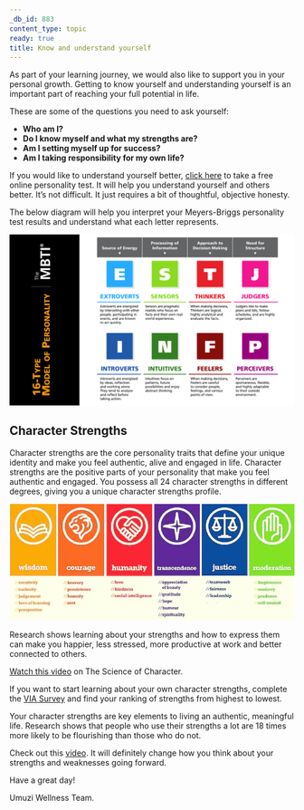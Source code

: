 ```yaml
---
_db_id: 883
content_type: topic
ready: true
title: Know and understand yourself
---
```


As part of your learning journey, we would also like to support you in your personal growth. Getting to know yourself and understanding yourself is an important part of reaching your full potential in life. 


These are some of the questions you need to ask yourself:


 - **Who am I?** 
 - **Do I know myself and what my strengths are?** 
 - **Am I setting myself up for success?** 
 - **Am I taking responsibility for my own life?**

If you would like to understand yourself better, [click here](https://www.16personalities.com/free-personality-test) to take a free online personality test. It will help you understand yourself and others better. It’s not difficult. It just requires a bit of thoughtful, objective honesty.

The below diagram will help you interpret your Meyers-Briggs personality test results and understand what each letter represents. 

![estjexplained](ESTJ_explained.png)

## **Character Strengths**


Character strengths are the core personality traits that define your unique identity and make you feel authentic, alive and engaged in life. Character strengths are the positive parts of your personality that make you feel authentic and engaged. You possess all 24 character strengths in different degrees, giving you a unique character strengths profile.

![characterstrengths](character_strengths.png)


Research shows learning about your strengths and how to express them can make you happier, less stressed, more productive at work and better connected to others.

[Watch this video](https://www.youtube.com/watch?v=U3nT2KDAGOc) on The Science of Character.

If you want to start learning about your own character strengths, complete the [VIA Survey](https://www.viacharacter.org/character-strengths-via) and find your ranking of strengths from highest to lowest. 

Your character strengths are key elements to living an authentic, meaningful life. Research shows that people who use their strengths a lot are 18 times more likely to be flourishing than those who do not. 


Check out this [video](https://www.facebook.com/watch/?ref=saved&v=5277183705658753). It will definitely change how you think about your strengths and weaknesses going forward.

Have a great day!

Umuzi Wellness Team.